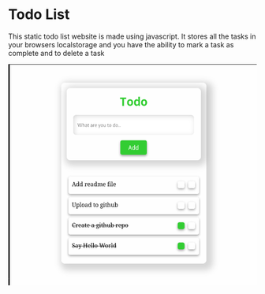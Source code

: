 # Todo List

This static todo list website is made using javascript.
It stores all the tasks in your browsers localstorage 
and you have the ability to mark a task as complete and to delete a task

![Todo list](assets/pic1.png)